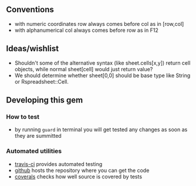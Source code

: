 ## Conventions
  * with numeric coordinates row always comes before col as in  [row,col]
  * with alphanumerical col always comes before row as in F12

## Ideas/wishlist

  * Shouldn't some of the alternative syntax (like sheet.cells[x,y]) return cell objects, while normal sheet[cell] would just return value?
  * We should determine whether sheet[0,0] should be base type like String or Rspreadsheet::Cell.
 
## Developing this gem

### How to test

  * by running <code>guard</code> in terminal you will get tested any changes as soon as they are summitted


### Automated utilities
 
  * [travis-ci](https://travis-ci.org/gorn/rspreadsheet/jobs/25375065) provides automated testing
  * [github](https://github.com/gorn/rspreadsheet) hosts the repository where you can get the code
  * [coverals](https://coveralls.io/r/gorn/rspreadsheet) checks how well source is covered by tests
